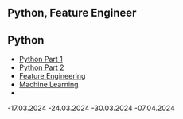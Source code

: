 ## Python, Feature Engineer

## Python 

- [Python Part 1](17.03.2023_W1.py)
- [Python Part 2](python_part2.py)
- [Feature Engineering](feature_engineering.py)
- [Machine Learning](ML)
- 
-17.03.2024
-24.03.2024
-30.03.2024
-07.04.2024


